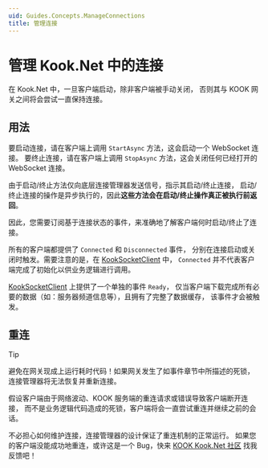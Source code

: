 ```yaml
---
uid: Guides.Concepts.ManageConnections
title: 管理连接
---
```


# 管理 Kook.Net 中的连接

在 Kook.Net 中，一旦客户端启动，除非客户端被手动关闭，
否则其与 KOOK 网关之间将会尝试一直保持连接。

## 用法

要启动连接，请在客户端上调用 `StartAsync` 方法，这会启动一个 WebSocket 连接。
要终止连接，请在客户端上调用 `StopAsync` 方法，这会关闭任何已经打开的 WebSocket 连接。

由于启动/终止方法仅向底层连接管理器发送信号，指示其启动/终止连接，
启动/终止连接的操作是异步执行的，因此**这些方法会在启动/终止操作真正被执行前返回**。

因此，您需要订阅基于连接状态的事件，来准确地了解客户端何时启动/终止了连接。

所有的客户端都提供了 `Connected` 和 `Disconnected` 事件，
分别在连接启动或关闭时触发。需要注意的是，在 [KookSocketClient] 中，
`Connected` 并不代表客户端完成了初始化以供业务逻辑进行调用。

[KookSocketClient] 上提供了一个单独的事件 `Ready`，
仅当客户端下载完成所有必要的数据（如：服务器频道信息等），且拥有了完整了数据缓存，
该事件才会被触发。

[KookSocketClient]: xref:Kook.WebSocket.KookSocketClient

## 重连

> [!TIP]
> 避免在网关现成上运行耗时代码！如果网关发生了如事件章节中所描述的死锁，
> 连接管理器将无法恢复并重新连接。

假设客户端由于网络波动、KOOK 服务端的重连请求或错误导致客户端断开连接，
而不是业务逻辑代码造成的死锁，客户端将会一直尝试重连并继续之前的会话。

不必担心如何维护连接，连接管理器的设计保证了重连机制的正常运行。
如果您的客户端没能成功地重连，或许这是一个 Bug，快来 [KOOK Kook.Net 社区] 找我反馈吧！

[events]: xref:Guides.Concepts.Events
[KOOK Kook.Net 社区]: https://kaihei.co/EvxnOb
